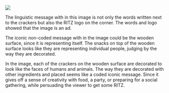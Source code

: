 ![](https://hative.com/wp-content/uploads/2013/10/vintage-ads/vintage-food-ad-1968-ritz-crackers-30.jpg)

<p>The linguistic message with in this image is not only the words written next to the crackers but also the RITZ logo on the corner. The words and logo showed that the image is an ad.</p>

<p>The iconic non-coded message with in the image could be the wooden surface, since it is representing itself. The snacks on top of the wooden surface looks like they are representing individual people, judging by the way they are decorated.</p>

<p>In the image, each of the crackers on the wooden surface are decorated to look like the faces of humans and animals. The way they are decorated with other ingredients and placed seems like a coded iconic message. Since it gives off a sense of creativity with food, a party, or preparing for a social gathering, while persuading the viewer to get some RITZ.</p>
